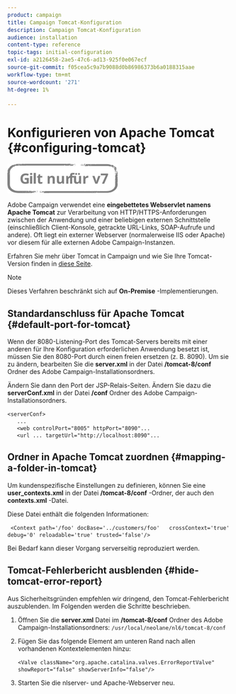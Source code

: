 ```yaml
---
product: campaign
title: Campaign Tomcat-Konfiguration
description: Campaign Tomcat-Konfiguration
audience: installation
content-type: reference
topic-tags: initial-configuration
exl-id: a2126458-2ae5-47c6-ad13-925f0e067ecf
source-git-commit: f05cea5c9a7b9088d0b86986373b6a0188315aae
workflow-type: tm+mt
source-wordcount: '271'
ht-degree: 1%

---
```


# Konfigurieren von Apache Tomcat {#configuring-tomcat}

![](../../assets/v7-only.svg)

Adobe Campaign verwendet eine **eingebettetes Webservlet namens Apache Tomcat** zur Verarbeitung von HTTP/HTTPS-Anforderungen zwischen der Anwendung und einer beliebigen externen Schnittstelle (einschließlich Client-Konsole, getrackte URL-Links, SOAP-Aufrufe und andere). Oft liegt ein externer Webserver (normalerweise IIS oder Apache) vor diesem für alle externen Adobe Campaign-Instanzen.

Erfahren Sie mehr über Tomcat in Campaign und wie Sie Ihre Tomcat-Version finden in [diese Seite](../../production/using/locate-tomcat-version.md).

>[!NOTE]
>
>Dieses Verfahren beschränkt sich auf **On-Premise** -Implementierungen.

## Standardanschluss für Apache Tomcat {#default-port-for-tomcat}

Wenn der 8080-Listening-Port des Tomcat-Servers bereits mit einer anderen für Ihre Konfiguration erforderlichen Anwendung besetzt ist, müssen Sie den 8080-Port durch einen freien ersetzen (z. B. 8090). Um sie zu ändern, bearbeiten Sie die **server.xml** in der Datei **/tomcat-8/conf** Ordner des Adobe Campaign-Installationsordners.

Ändern Sie dann den Port der JSP-Relais-Seiten. Ändern Sie dazu die **serverConf.xml** in der Datei **/conf** Ordner des Adobe Campaign-Installationsordners.

```
<serverConf>
   ...
   <web controlPort="8005" httpPort="8090"...
   <url ... targetUrl="http://localhost:8090"...
```

## Ordner in Apache Tomcat zuordnen {#mapping-a-folder-in-tomcat}

Um kundenspezifische Einstellungen zu definieren, können Sie eine **user_contexts.xml** in der Datei **/tomcat-8/conf** -Ordner, der auch den **contexts.xml** -Datei.

Diese Datei enthält die folgenden Informationen:

```
 <Context path='/foo' docBase='../customers/foo'   crossContext='true' debug='0' reloadable='true' trusted='false'/>
```

Bei Bedarf kann dieser Vorgang serverseitig reproduziert werden.

## Tomcat-Fehlerbericht ausblenden {#hide-tomcat-error-report}

Aus Sicherheitsgründen empfehlen wir dringend, den Tomcat-Fehlerbericht auszublenden. Im Folgenden werden die Schritte beschrieben.

1. Öffnen Sie die **server.xml** Datei im **/tomcat-8/conf** Ordner des Adobe Campaign-Installationsordners:  `/usr/local/neolane/nl6/tomcat-8/conf`
1. Fügen Sie das folgende Element am unteren Rand nach allen vorhandenen Kontextelementen hinzu:

   ```
   <Valve className="org.apache.catalina.valves.ErrorReportValve" showReport="false" showServerInfo="false"/>
   ```

1. Starten Sie die nlserver- und Apache-Webserver neu.
